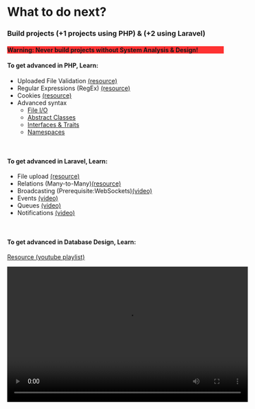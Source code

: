 
<h1>What to do next?</h1>

<h3>Build projects (+1 projects using PHP) & (+2 using Laravel)</h3>
<h4 style="background-color:rgba(255,0,0,0.8)">Warning: Never build projects without System Analysis & Design!</h4>

<h4>To get advanced in PHP, Learn:</h4>
<ul>
    <li>Uploaded File Validation <a target="_blank" href="https://www.w3schools.com/php/php_file_upload.asp">(resource)</a></li>
    <li>Regular Expressions (RegEx) <a target="_blank" href="https://www.w3schools.com/php/php_regex.asp">(resource)</a></li>
    <li>Cookies <a target="_blank" href="https://www.w3schools.com/php/php_cookies.asp">(resource)</a></li>
    <li>Advanced syntax
        <ul>
            <li><a target="_blank" href="https://www.w3schools.com/php/php_file_open.asp">File I/O</a></li>
            <li><a target="_blank" href="https://www.w3schools.com/php/php_oop_classes_abstract.asp">Abstract Classes</a></li>
            <li><a target="_blank" href="https://www.w3schools.com/php/php_oop_interfaces.asp">Interfaces & Traits</a></li>
            <li> <a target="_blank" href="https://www.w3schools.com/php/php_namespaces.asp">Namespaces</a></li>
        </ul>
    </li>
</ul>
<br>
<h4>To get advanced in Laravel, Learn:</h4>
<ul>
    <li>File upload <a target="_blank" href="https://laravel.com/docs/9.x/requests#retrieving-uploaded-files">(resource)</a></li>
    <li>Relations (Many-to-Many)<a target="_blank" href="https://laravel.com/docs/9.x/eloquent-relationships#many-to-many">(resource)</a></li>
    <li>Broadcasting (Prerequisite:WebSockets)<a target="_blank" href="https://www.youtube.com/watch?v=UwB5z6u7vt8&ab_channel=CodeWithDary">(video)</a></li>
    <li>Events <a target="_blank" href="https://www.youtube.com/watch?v=aq2E1oaksag&ab_channel=CodeWithDary">(video)</a></li>
    <li>Queues <a target="_blank" href="https://www.youtube.com/watch?v=y2NiXD7nSUQ&ab_channel=CodeWithDary">(video)</a></li>
    <li>Notifications <a target="_blank" href="https://www.youtube.com/watch?v=gtMXs9a1e0Y&ab_channel=CodeWithDary">(video)</a></li>
</ul>
<br>
<h4>To get advanced in Database Design, Learn:</h4>
<a target="_blank" href="https://www.youtube.com/watch?v=e7Pr1VgPK4w&list=PL_c9BZzLwBRK0Pc28IdvPQizD2mJlgoID&index=2&ab_channel=CalebCurry">Resource (youtube playlist)</a><br>

<video width="560" height="315" src="https://www.youtube.com/embed/vmFFEok91GU" title="YouTube video player" frameborder="0" allow="accelerometer; autoplay; clipboard-write; encrypted-media; gyroscope; picture-in-picture" allowfullscreen></video>
